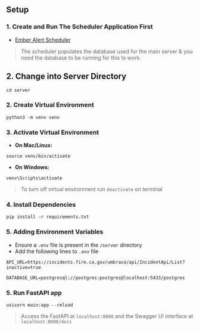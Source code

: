 ## Setup
### 1. Create and Run The Scheduler Application First
- [Ember Alert Scheduler](https://github.com/AliciaZhao/Ember-Alert/blob/scheduler/scheduler/README.md)
> The scheduler populates the database used for the main server & you need the database to be running for this to work.

## 2. Change into Server Directory
```shell
cd server
```
### 2. Create Virtual Environment
```shell
python3 -m venv venv
```

### 3. Activate Virtual Environment
- **On Mac/Linux:**
```shell
source venv/bin/activate
```

- **On Windows:**
```shell
venv\Scripts\activate
```
> To turn off virtual environment run `deactivate` on terminal

### 4. Install Dependencies
```shell
pip install -r requirements.txt
```

### 5. Adding Environment Variables
- Ensure a `.env` file is present in the `/server` directory
- Add the following lines to `.env` file
```
API_URL=https://incidents.fire.ca.gov/umbraco/api/IncidentApi/List?inactive=true

DATABASE_URL=postgresql://postgres:postgres@localhost:5433/postgres
```

### 5. Run FastAPI app
```shell
uvicorn main:app --reload 
```
> Access the FastAPI at `localhost:8000` and the Swagger UI interface at `localhost:8000/docs`
